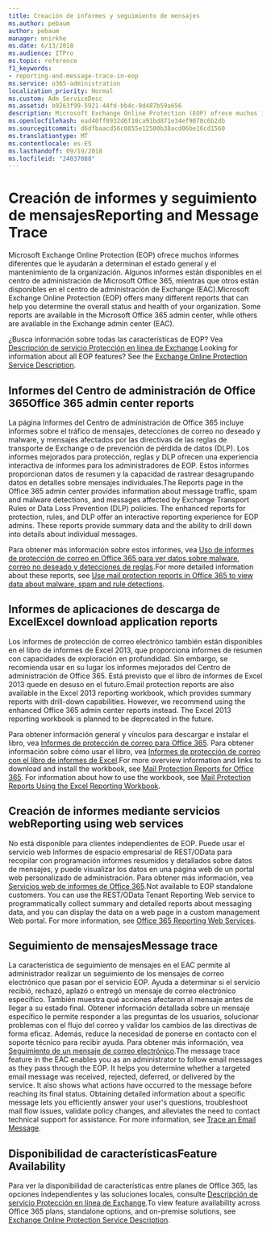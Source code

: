 ```yaml
---
title: Creación de informes y seguimiento de mensajes
ms.author: pebaum
author: pebaum
manager: mnirkhe
ms.date: 6/13/2018
ms.audience: ITPro
ms.topic: reference
f1_keywords:
- reporting-and-message-trace-in-eop
ms.service: o365-administration
localization_priority: Normal
ms.custom: Adm_ServiceDesc
ms.assetid: b9263f99-5921-44fd-bb4c-0d487b59a656
description: Microsoft Exchange Online Protection (EOP) ofrece muchos informes diferentes que le ayudarán a determinan el estado general y el mantenimiento de la organización. Algunos informes están disponibles en el centro de administración de Microsoft Office 365, mientras que otros están disponibles en el centro de administración de Exchange (EAC).
ms.openlocfilehash: ead40ff8932d6f10ca91bd871e34ef9070c6b2db
ms.sourcegitcommit: d6dfbaacd56c0855e12500b38acd06be16cd1560
ms.translationtype: MT
ms.contentlocale: es-ES
ms.lasthandoff: 09/19/2018
ms.locfileid: "24037088"
---
```

# <a name="reporting-and-message-trace"></a><span data-ttu-id="8c145-104">Creación de informes y seguimiento de mensajes</span><span class="sxs-lookup"><span data-stu-id="8c145-104">Reporting and Message Trace</span></span>

<span data-ttu-id="8c145-p102">Microsoft Exchange Online Protection (EOP) ofrece muchos informes diferentes que le ayudarán a determinan el estado general y el mantenimiento de la organización. Algunos informes están disponibles en el centro de administración de Microsoft Office 365, mientras que otros están disponibles en el centro de administración de Exchange (EAC).</span><span class="sxs-lookup"><span data-stu-id="8c145-p102">Microsoft Exchange Online Protection (EOP) offers many different reports that can help you determine the overall status and health of your organization. Some reports are available in the Microsoft Office 365 admin center, while others are available in the Exchange admin center (EAC).</span></span>
  
<span data-ttu-id="8c145-p103">¿Busca información sobre todas las características de EOP? Vea [Descripción de servicio Protección en línea de Exchange](exchange-online-protection-service-description.md).</span><span class="sxs-lookup"><span data-stu-id="8c145-p103">Looking for information about all EOP features? See the [Exchange Online Protection Service Description](exchange-online-protection-service-description.md).</span></span>
  
## <a name="office-365-admin-center-reports"></a><span data-ttu-id="8c145-109">Informes del Centro de administración de Office 365</span><span class="sxs-lookup"><span data-stu-id="8c145-109">Office 365 admin center reports</span></span>
<span data-ttu-id="8c145-110"><a name="BKMK_office365admincenterreports"> </a></span><span class="sxs-lookup"><span data-stu-id="8c145-110"></span></span>

<span data-ttu-id="8c145-p104">La página Informes del Centro de administración de Office 365 incluye informes sobre el tráfico de mensajes, detecciones de correo no deseado y malware, y mensajes afectados por las directivas de las reglas de transporte de Exchange o de prevención de pérdida de datos (DLP). Los informes mejorados para protección, reglas y DLP ofrecen una experiencia interactiva de informes para los administradores de EOP. Estos informes proporcionan datos de resumen y la capacidad de rastrear desagrupando datos en detalles sobre mensajes individuales.</span><span class="sxs-lookup"><span data-stu-id="8c145-p104">The Reports page in the Office 365 admin center provides information about message traffic, spam and malware detections, and messages affected by Exchange Transport Rules or Data Loss Prevention (DLP) policies. The enhanced reports for protection, rules, and DLP offer an interactive reporting experience for EOP admins. These reports provide summary data and the ability to drill down into details about individual messages.</span></span>
  
<span data-ttu-id="8c145-114">Para obtener más información sobre estos informes, vea [Uso de informes de protección de correo en Office 365 para ver datos sobre malware, correo no deseado y detecciones de reglas](https://go.microsoft.com/fwlink/p/?LinkID=401102).</span><span class="sxs-lookup"><span data-stu-id="8c145-114">For more detailed information about these reports, see [Use mail protection reports in Office 365 to view data about malware, spam and rule detections](https://go.microsoft.com/fwlink/p/?LinkID=401102).</span></span>
  
## <a name="excel-download-application-reports"></a><span data-ttu-id="8c145-115">Informes de aplicaciones de descarga de Excel</span><span class="sxs-lookup"><span data-stu-id="8c145-115">Excel download application reports</span></span>
<span data-ttu-id="8c145-116"><a name="BKMK_exceldownloadapplicationreports"> </a></span><span class="sxs-lookup"><span data-stu-id="8c145-116"></span></span>

<span data-ttu-id="8c145-p105">Los informes de protección de correo electrónico también están disponibles en el libro de informes de Excel 2013, que proporciona informes de resumen con capacidades de exploración en profundidad. Sin embargo, se recomienda usar en su lugar los informes mejorados del Centro de administración de Office 365. Está previsto que el libro de informes de Excel 2013 quede en desuso en el futuro.</span><span class="sxs-lookup"><span data-stu-id="8c145-p105">Email protection reports are also available in the Excel 2013 reporting workbook, which provides summary reports with drill-down capabilities. However, we recommend using the enhanced Office 365 admin center reports instead. The Excel 2013 reporting workbook is planned to be deprecated in the future.</span></span> 
  
<span data-ttu-id="8c145-p106">Para obtener información general y vínculos para descargar e instalar el libro, vea [Informes de protección de correo para Office 365](https://go.microsoft.com/fwlink/p/?LinkId=271776). Para obtener información sobre cómo usar el libro, vea [Informes de protección de correo con el libro de informes de Excel](https://go.microsoft.com/fwlink/p/?LinkId=285211).</span><span class="sxs-lookup"><span data-stu-id="8c145-p106">For more overview information and links to download and install the workbook, see [Mail Protection Reports for Office 365](https://go.microsoft.com/fwlink/p/?LinkId=271776). For information about how to use the workbook, see [Mail Protection Reports Using the Excel Reporting Workbook](https://go.microsoft.com/fwlink/p/?LinkId=285211).</span></span>
  
## <a name="reporting-using-web-services"></a><span data-ttu-id="8c145-122">Creación de informes mediante servicios web</span><span class="sxs-lookup"><span data-stu-id="8c145-122">Reporting using web services</span></span>
<span data-ttu-id="8c145-123"><a name="BKMK_reportingusingwebservices"> </a></span><span class="sxs-lookup"><span data-stu-id="8c145-123"></span></span>

<span data-ttu-id="8c145-p107">No está disponible para clientes independientes de EOP. Puede usar el servicio web Informes de espacio empresarial de REST/OData para recopilar con programación informes resumidos y detallados sobre datos de mensajes, y puede visualizar los datos en una página web de un portal web personalizado de administración. Para obtener más información, vea [Servicios web de informes de Office 365](https://go.microsoft.com/fwlink/?LinkId=279926).</span><span class="sxs-lookup"><span data-stu-id="8c145-p107">Not available to EOP standalone customers. You can use the REST/OData Tenant Reporting Web service to programmatically collect summary and detailed reports about messaging data, and you can display the data on a web page in a custom management Web portal. For more information, see [Office 365 Reporting Web Services](https://go.microsoft.com/fwlink/?LinkId=279926).</span></span>
  
## <a name="message-trace"></a><span data-ttu-id="8c145-127">Seguimiento de mensajes</span><span class="sxs-lookup"><span data-stu-id="8c145-127">Message trace</span></span>
<span data-ttu-id="8c145-128"><a name="BKMK_messagetrace"> </a></span><span class="sxs-lookup"><span data-stu-id="8c145-128"></span></span>

<span data-ttu-id="8c145-p108">La característica de seguimiento de mensajes en el EAC permite al administrador realizar un seguimiento de los mensajes de correo electrónico que pasan por el servicio EOP. Ayuda a determinar si el servicio recibió, rechazó, aplazó o entregó un mensaje de correo electrónico específico. También muestra qué acciones afectaron al mensaje antes de llegar a su estado final. Obtener información detallada sobre un mensaje específico le permite responder a las preguntas de los usuarios, solucionar problemas con el flujo del correo y validar los cambios de las directivas de forma eficaz. Además, reduce la necesidad de ponerse en contacto con el soporte técnico para recibir ayuda. Para obtener más información, vea [Seguimiento de un mensaje de correo electrónico](https://go.microsoft.com/fwlink/p/?LinkID=282262).</span><span class="sxs-lookup"><span data-stu-id="8c145-p108">The message trace feature in the EAC enables you as an administrator to follow email messages as they pass through the EOP. It helps you determine whether a targeted email message was received, rejected, deferred, or delivered by the service. It also shows what actions have occurred to the message before reaching its final status. Obtaining detailed information about a specific message lets you efficiently answer your user's questions, troubleshoot mail flow issues, validate policy changes, and alleviates the need to contact technical support for assistance. For more information, see [Trace an Email Message](https://go.microsoft.com/fwlink/p/?LinkID=282262).</span></span>
  
## <a name="feature-availability"></a><span data-ttu-id="8c145-134">Disponibilidad de características</span><span class="sxs-lookup"><span data-stu-id="8c145-134">Feature Availability</span></span>
<span data-ttu-id="8c145-135"><a name="BKMK_messagetrace"> </a></span><span class="sxs-lookup"><span data-stu-id="8c145-135"></span></span>

<span data-ttu-id="8c145-136">Para ver la disponibilidad de características entre planes de Office 365, las opciones independientes y las soluciones locales, consulte [Descripción de servicio Protección en línea de Exchange](exchange-online-protection-service-description.md).</span><span class="sxs-lookup"><span data-stu-id="8c145-136">To view feature availability across Office 365 plans, standalone options, and on-premise solutions, see [Exchange Online Protection Service Description](exchange-online-protection-service-description.md).</span></span>
  

